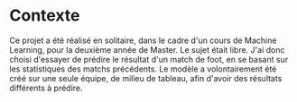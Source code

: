 # Contexte

Ce projet a été réalisé en solitaire, dans le cadre d'un cours de Machine Learning, pour la deuxième année de Master.
Le sujet était libre. J'ai donc choisi d'essayer de prédire le résultat d'un match de foot, en se basant sur les statistiques des matchs précédents.
Le modèle a volontairement été créé sur une seule équipe, de milieu de tableau, afin d'avoir des résultats différents à prédire.
